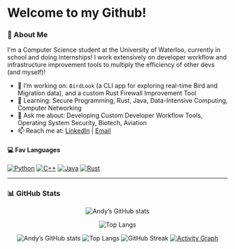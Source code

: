 # Welcome to my Github! 

### 🚀 About Me  
I'm a Computer Science student at the University of Waterloo, currently in school and doing internships! I work extensively on developer workflow and infrastructure improvement tools to multiply the efficiency of other devs (and myself)!

- 🔭 I’m working on: `BirdLook` (a CLI app for exploring real-time Bird and Migration data), and a custom Rust Firewall Improvement Tool
- 🌱 Learning: Secure Programming, Rust, Java, Data-Intensive Computing, Computer Networking
- 💬 Ask me about: Developing Custom Developer Workflow Tools, Operating System Security, Biotech, Aviation
- 📫 Reach me at: [LinkedIn](https://www.linkedin.com/in/andy-si-761712214) | [Email](mailto:asi@uwaterloo.ca)


#### 💻 Fav Languages
[![Python](https://img.shields.io/badge/Python-3670A0?style=for-the-badge&logo=python&logoColor=ffdd54)](https://www.python.org/)
[![C++](https://img.shields.io/badge/C++-00599C?style=for-the-badge&logo=cplusplus&logoColor=white)](https://isocpp.org/)
[![Java](https://img.shields.io/badge/Java-ED8B00?style=for-the-badge&logo=openjdk&logoColor=white)](https://www.java.com/)
[![Rust](https://img.shields.io/badge/Rust-000000?style=for-the-badge&logo=rust&logoColor=white)](https://www.rust-lang.org/)

---

### 📊 GitHub Stats

<div align="center">

![Andy’s GitHub stats](https://github-readme-stats.vercel.app/api?username=andy586586&show_icons=true&theme=tokyonight&hide_border=true&include_all_commits=true&count_private=true&hide=issues,contribs)

![Top Langs](https://github-readme-stats.vercel.app/api/top-langs/?username=andy586586&layout=compact&theme=tokyonight&hide_border=true)

![Andy’s GitHub stats](https://github-readme-stats.vercel.app/api?username=andy586586&show_icons=true&theme=tokyonight&hide_border=true&include_all_commits=true&count_private=true&hide=issues,contribs)
![Top Langs](https://github-readme-stats.vercel.app/api/top-langs/?username=andy586586&layout=compact&theme=tokyonight&hide_border=true)
![GitHub Streak](https://streak-stats.demolab.com?user=andy586586&theme=tokyonight&hide_border=true)
[![Activity Graph](https://github-readme-activity-graph.vercel.app/graph?username=andy586586&theme=tokyo-night&hide_border=true&bg_color=00000000)](https://github.com/ashutosh00710/github-readme-activity-graph)

</div>

